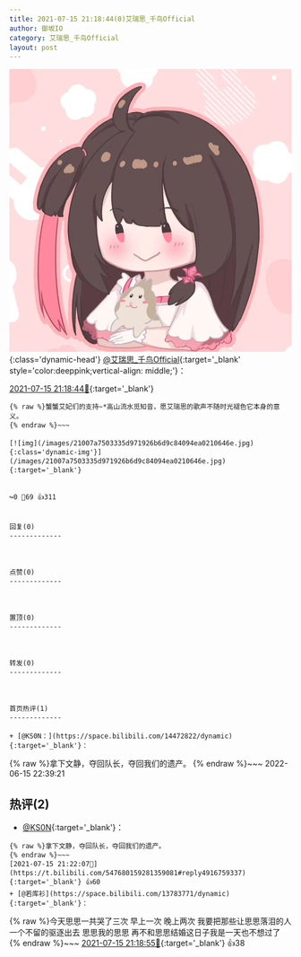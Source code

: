 ```yaml
---
title: 2021-07-15 21:18:44(0)艾瑞思_千鸟Official
author: 御坂IO
category: 艾瑞思_千鸟Official
layout: post
---
```


![img](/images/7e08840c56f251de28bdf766b647bd5fe9a5d50a.jpg){:class='dynamic-head'}
[@艾瑞思_千鸟Official](https://space.bilibili.com/1090010845/dynamic){:target='_blank' style='color:deeppink;vertical-align: middle;'}：

[2021-07-15 21:18:44🔗](https://t.bilibili.com/547680159281359081){:target='_blank'}

~~~
{% raw %}蟹蟹艾妃们的支持~*高山流水觅知音，愿艾瑞思的歌声不随时光褪色它本身的意义。
{% endraw %}~~~

[![img](/images/21007a7503335d971926b6d9c84094ea0210646e.jpg){:class='dynamic-img'}](/images/21007a7503335d971926b6d9c84094ea0210646e.jpg){:target='_blank'}


↪️0 💬69 👍311


回复(0)
-------------



点赞(0)
-------------



置顶(0)
-------------



转发(0)
-------------



首页热评(1)
-------------

+ [@KS0N：](https://space.bilibili.com/14472822/dynamic){:target='_blank'}：
~~~
{% raw %}拿下文静，夺回队长，夺回我们的遗产。
{% endraw %}~~~
2022-06-15 22:39:21


热评(2)
-------------

+ [@KS0N](https://space.bilibili.com/14472822/dynamic){:target='_blank'}：
~~~
{% raw %}拿下文静，夺回队长，夺回我们的遗产。
{% endraw %}~~~
[2021-07-15 21:22:07🔗](https://t.bilibili.com/547680159281359081#reply4916759337){:target='_blank'} 👍60
+ [@若库衫](https://space.bilibili.com/13783771/dynamic){:target='_blank'}：
~~~
{% raw %}今天思思一共哭了三次 早上一次 晚上两次 我要把那些让思思落泪的人一个不留的驱逐出去 思思我的思思 再不和思思结婚这日子我是一天也不想过了
{% endraw %}~~~
[2021-07-15 21:18:55🔗](https://t.bilibili.com/547680159281359081#reply4916745771){:target='_blank'} 👍38


